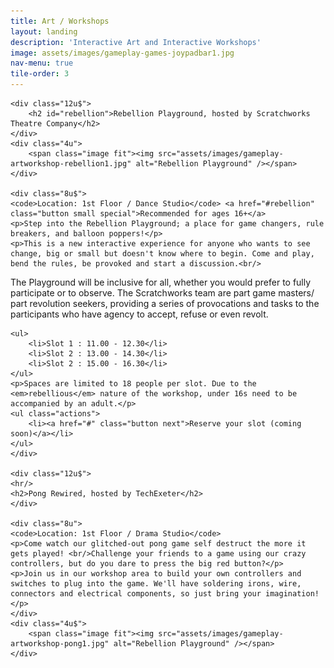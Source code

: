 ```yaml
---
title: Art / Workshops
layout: landing
description: 'Interactive Art and Interactive Workshops'
image: assets/images/gameplay-games-joypadbar1.jpg
nav-menu: true
tile-order: 3
---
```


<!-- Main -->
<div id="main">


<!-- One -->
<section id="one">
	<div class="inner">
	<!-- Content -->

<div class="row">
		
	<div class="12u$">
		<h2 id="rebellion">Rebellion Playground, hosted by Scratchworks Theatre Company</h2>
	</div>
	<div class="4u">
		<span class="image fit"><img src="assets/images/gameplay-artworkshop-rebellion1.jpg" alt="Rebellion Playground" /></span>
	</div>
	
	<div class="8u$">
	<code>Location: 1st Floor / Dance Studio</code> <a href="#rebellion" class="button small special">Recommended for ages 16+</a>
	<p>Step into the Rebellion Playground; a place for game changers, rule breakers, and balloon poppers!</p>
	<p>This is a new interactive experience for anyone who wants to see change, big or small but doesn't know where to begin. Come and play, bend the rules, be provoked and start a discussion.<br/>
The Playground will be inclusive for all, whether you would prefer to fully participate or to observe. The Scratchworks team are part game masters/ part revolution seekers, providing a series of provocations and tasks to the participants who have agency to accept, refuse or even revolt. </p>

	<ul>
		<li>Slot 1 : 11.00 - 12.30</li>
		<li>Slot 2 : 13.00 - 14.30</li>
		<li>Slot 2 : 15.00 - 16.30</li>
	</ul>
	<p>Spaces are limited to 18 people per slot. Due to the <em>rebellious</em> nature of the workshop, under 16s need to be accompanied by an adult.</p>
	<ul class="actions">
		<li><a href="#" class="button next">Reserve your slot (coming soon)</a></li>
	</ul>
	</div>

	<div class="12u$">
	<hr/>
	<h2>Pong Rewired, hosted by TechExeter</h2>
	</div>
	
	<div class="8u">
	<code>Location: 1st Floor / Drama Studio</code>
	<p>Come watch our glitched-out pong game self destruct the more it gets played! <br/>Challenge your friends to a game using our crazy controllers, but do you dare to press the big red button?</p>
	<p>Join us in our workshop area to build your own controllers and switches to plug into the game. We'll have soldering irons, wire, connectors and electrical components, so just bring your imagination!</p>
	</div>
	<div class="4u$">
		<span class="image fit"><img src="assets/images/gameplay-artworkshop-pong1.jpg" alt="Rebellion Playground" /></span>
	</div>
</div>

</div>
</section>

</div>
